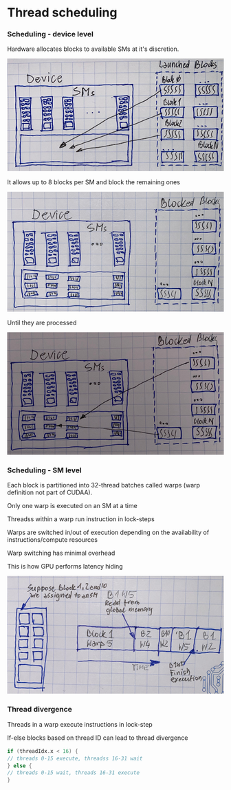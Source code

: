 # Thread scheduling

### Scheduling - device level

Hardware allocates blocks to available SMs at it's discretion.

![](../.gitbook/assets/scheduling1.jpeg)



It allows up to 8 blocks per SM and block the remaining ones

![](../.gitbook/assets/scheduling2.jpeg)



Until they are processed

![](../.gitbook/assets/scheduling3.jpeg)





### Scheduling - SM level

Each block is partitioned into 32-thread batches called warps \(warp definition not part of CUDAA\).

Only one warp is executed on an SM at a time

Threadss within a warp run instruction in lock-steps

Warps are switched in/out of execution depending on the availability of instructions/compute resources

Warp switching has minimal overhead

This is how GPU performs latency hiding

![Scheduling - SM level](../.gitbook/assets/scheduling_sm.jpeg)





### Thread divergence

Threads in a warp execute instructions in lock-step

If-else blocks based on thread ID can lead to thread divergence

```c
if (threadIdx.x < 16) {
// threads 0-15 execute, threadss 16-31 wait
} else {
// threads 0-15 wait, threads 16-31 execute
}
```




